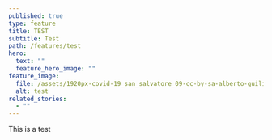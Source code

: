 ```yaml
---
published: true
type: feature
title: TEST
subtitle: Test
path: /features/test
hero:
  text: ""
  feature_hero_image: ""
feature_image:
  file: /assets/1920px-covid-19_san_salvatore_09-cc-by-sa-alberto-guiliani_resized.jpg
  alt: test
related_stories:
  - ""
---
```

This is a test